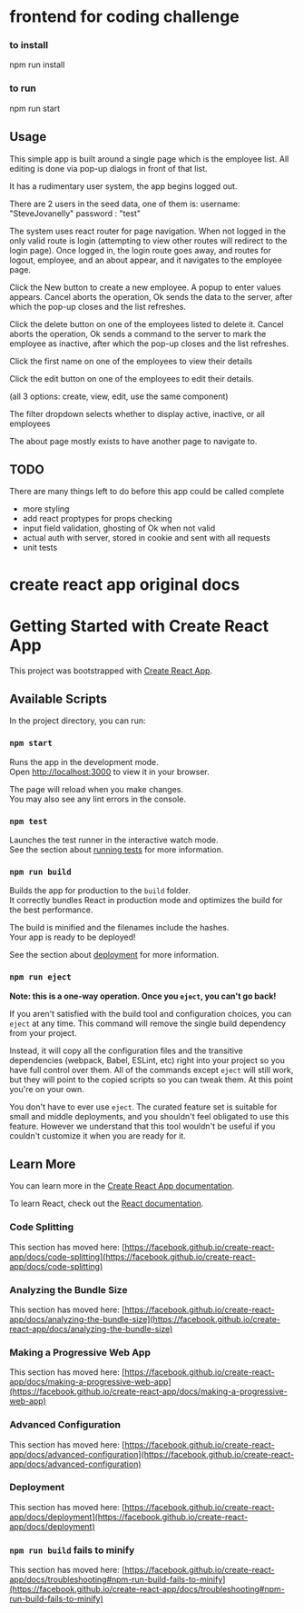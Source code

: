 # frontend for coding challenge

### to install

npm run install


### to run
npm run start


## Usage
This simple app is built around a single page which is the employee list.
All editing is done via pop-up dialogs in front of that list.

It has a rudimentary user system, the app begins logged out.

There are 2 users in the seed data, one of them is:
username: "SteveJovanelly"
password : "test"

The system uses react router for page navigation. When not logged in the
only valid route is login (attempting to view other routes will redirect to
the login page). Once logged in, the login route goes away, and routes for
logout, employee, and an about appear, and it navigates to the employee page.

Click the New button to create a new employee. A popup to enter values appears.
Cancel aborts the operation, Ok sends the data to the server, after which
the pop-up closes and the list refreshes.

Click the delete button on one of the employees listed to delete it.
Cancel aborts the operation, Ok sends a command to the server to mark the
employee as inactive, after which the pop-up closes and the list refreshes.

Click the first name on one of the employees to view their details

Click the edit button on one of the employees to edit their details.

(all 3 options: create, view, edit, use the same component)

The filter dropdown selects whether to display active, inactive, or all employees

The about page mostly exists to have another page to navigate to.


## TODO
There are many things left to do before this app could be called complete
* more styling
* add react proptypes for props checking
* input field validation, ghosting of Ok when not valid
* actual auth with server, stored in cookie and sent with all requests
* unit tests


# create react app original docs

# Getting Started with Create React App

This project was bootstrapped with [Create React App](https://github.com/facebook/create-react-app).

## Available Scripts

In the project directory, you can run:

### `npm start`

Runs the app in the development mode.\
Open [http://localhost:3000](http://localhost:3000) to view it in your browser.

The page will reload when you make changes.\
You may also see any lint errors in the console.

### `npm test`

Launches the test runner in the interactive watch mode.\
See the section about [running tests](https://facebook.github.io/create-react-app/docs/running-tests) for more information.

### `npm run build`

Builds the app for production to the `build` folder.\
It correctly bundles React in production mode and optimizes the build for the best performance.

The build is minified and the filenames include the hashes.\
Your app is ready to be deployed!

See the section about [deployment](https://facebook.github.io/create-react-app/docs/deployment) for more information.

### `npm run eject`

**Note: this is a one-way operation. Once you `eject`, you can't go back!**

If you aren't satisfied with the build tool and configuration choices, you can `eject` at any time. This command will remove the single build dependency from your project.

Instead, it will copy all the configuration files and the transitive dependencies (webpack, Babel, ESLint, etc) right into your project so you have full control over them. All of the commands except `eject` will still work, but they will point to the copied scripts so you can tweak them. At this point you're on your own.

You don't have to ever use `eject`. The curated feature set is suitable for small and middle deployments, and you shouldn't feel obligated to use this feature. However we understand that this tool wouldn't be useful if you couldn't customize it when you are ready for it.

## Learn More

You can learn more in the [Create React App documentation](https://facebook.github.io/create-react-app/docs/getting-started).

To learn React, check out the [React documentation](https://reactjs.org/).

### Code Splitting

This section has moved here: [https://facebook.github.io/create-react-app/docs/code-splitting](https://facebook.github.io/create-react-app/docs/code-splitting)

### Analyzing the Bundle Size

This section has moved here: [https://facebook.github.io/create-react-app/docs/analyzing-the-bundle-size](https://facebook.github.io/create-react-app/docs/analyzing-the-bundle-size)

### Making a Progressive Web App

This section has moved here: [https://facebook.github.io/create-react-app/docs/making-a-progressive-web-app](https://facebook.github.io/create-react-app/docs/making-a-progressive-web-app)

### Advanced Configuration

This section has moved here: [https://facebook.github.io/create-react-app/docs/advanced-configuration](https://facebook.github.io/create-react-app/docs/advanced-configuration)

### Deployment

This section has moved here: [https://facebook.github.io/create-react-app/docs/deployment](https://facebook.github.io/create-react-app/docs/deployment)

### `npm run build` fails to minify

This section has moved here: [https://facebook.github.io/create-react-app/docs/troubleshooting#npm-run-build-fails-to-minify](https://facebook.github.io/create-react-app/docs/troubleshooting#npm-run-build-fails-to-minify)
